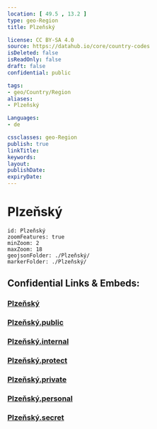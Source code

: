 ```yaml
---
location: [ 49.5 , 13.2 ] 
type: geo-Region
title: Plzeňský

license: CC BY-SA 4.0
source: https://datahub.io/core/country-codes
isDeleted: false
isReadOnly: false
draft: false
confidential: public

tags:
- geo/Country/Region
aliases:
- Plzeňský

Languages:
- de

cssclasses: geo-Region
publish: true
linkTitle: 
keywords: 
layout: 
publishDate: 
expiryDate: 
---
```


# Plzeňský

```leaflet
id: Plzeňský
zoomFeatures: true 
minZoom: 2 
maxZoom: 18
geojsonFolder: ./Plzeňský/
markerFolder: ./Plzeňský/
```


## Confidential Links & Embeds: 

### [Plzeňský](/_Standards/Earth/Continent/Europe/Europe~Central/Czech_Republic/regions~Czech_Republic/Plzeňský.md) 

### [Plzeňský.public](/_public/Earth/Continent/Europe/Europe~Central/Czech_Republic/regions~Czech_Republic/Plzeňský.public.md) 

### [Plzeňský.internal](/_internal/Earth/Continent/Europe/Europe~Central/Czech_Republic/regions~Czech_Republic/Plzeňský.internal.md) 

### [Plzeňský.protect](/_protect/Earth/Continent/Europe/Europe~Central/Czech_Republic/regions~Czech_Republic/Plzeňský.protect.md) 

### [Plzeňský.private](/_private/Earth/Continent/Europe/Europe~Central/Czech_Republic/regions~Czech_Republic/Plzeňský.private.md) 

### [Plzeňský.personal](/_personal/Earth/Continent/Europe/Europe~Central/Czech_Republic/regions~Czech_Republic/Plzeňský.personal.md) 

### [Plzeňský.secret](/_secret/Earth/Continent/Europe/Europe~Central/Czech_Republic/regions~Czech_Republic/Plzeňský.secret.md)

